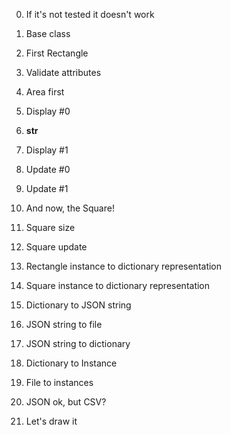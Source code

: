 0. If it's not tested it doesn't work

1. Base class

2. First Rectangle

3. Validate attributes

4. Area first

5. Display #0

6. __str__

7. Display #1

8. Update #0

9. Update #1

10. And now, the Square!

11. Square size

12. Square update

13. Rectangle instance to dictionary representation

14. Square instance to dictionary representation

15. Dictionary to JSON string

16. JSON string to file

17. JSON string to dictionary

18. Dictionary to Instance

19. File to instances

20. JSON ok, but CSV?

21. Let's draw it
